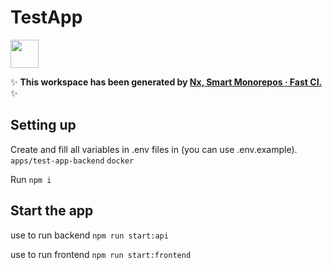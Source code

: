 # TestApp

<a alt="Nx logo" href="https://nx.dev" target="_blank" rel="noreferrer"><img src="https://raw.githubusercontent.com/nrwl/nx/master/images/nx-logo.png" width="45"></a>

✨ **This workspace has been generated by [Nx, Smart Monorepos · Fast CI.](https://nx.dev)** ✨

## Setting up

Create and fill all variables in .env files in (you can use .env.example).
`apps/test-app-backend`
`docker`

Run `npm i`

## Start the app

use to run backend `npm run start:api`

use to run frontend `npm run start:frontend`



